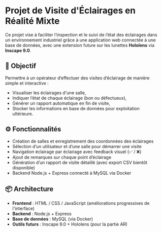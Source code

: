 # Projet de Visite d'Éclairages en Réalité Mixte

Ce projet vise à faciliter l’inspection et le suivi de l’état des éclairages dans un environnement industriel grâce à une application web connectée à une base de données, avec une extension future sur les lunettes **Hololens** via **Inscape 9.0**.

## 🎯 Objectif

Permettre à un opérateur d’effectuer des visites d’éclairage de manière simple et interactive :
- Visualiser les éclairages d'une salle,
- Indiquer l’état de chaque éclairage (bon ou défectueux),
- Générer un rapport automatique en fin de visite,
- Stocker les informations en base de données pour exploitation ultérieure.

## ⚙️ Fonctionnalités

- Création de salles et enregistrement des coordonnées des éclairages
- Sélection d’un utilisateur et d’une salle pour démarrer une visite
- Navigation éclairage par éclairage avec feedback visuel (✅ / ❌)
- Ajout de remarques sur chaque point d’éclairage
- Génération d’un rapport de visite détaillé (avec export CSV bientôt disponible)
- Backend Node.js + Express connecté à MySQL via Docker

## 📦 Architecture

- **Frontend** : HTML / CSS / JavaScript (améliorations progressives de l'interface)
- **Backend** : Node.js + Express
- **Base de données** : MySQL (via Docker)
- **Outils futurs** : Inscape 9.0 + Hololens (pour la partie AR)

